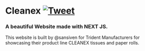 # Cleanex <a href="https://www.cleanexnepal.com" target="_blank">![Tweet](https://img.shields.io/twitter/url/http/shields.io.svg?style=social&logo=twitter)</a>


### A beautiful Website made with NEXT JS.

This website is built by @sansiven for Trident Manufacturers for showcasing their product line CLEANEX tissues and paper rolls.

<!-- It is based on [Tailwind Starter Kit](https://www.creative-tim.com/learning-lab/tailwind-starter-kit/presentation?ref=nnjs-github-readme) by Creative Tim, and it is build with both presentation pages, and pages for an admin dashboard.
 -->


